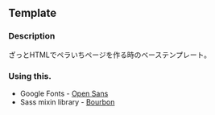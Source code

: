## Template

### Description
ざっとHTMLでペラいちページを作る時のベーステンプレート。


### Using this.

* Google Fonts - [Open Sans](https://www.google.com/fonts/specimen/Open+Sans)
* Sass mixin library - [Bourbon](http://bourbon.io/)


